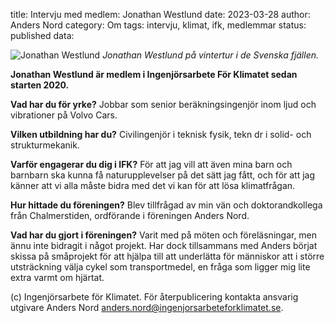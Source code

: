 title: Intervju med medlem: Jonathan Westlund
date: 2023-03-28
author: Anders Nord
category: Om
tags: intervju, klimat, ifk, medlemmar
status: published
data:

<div class="post-image-left">
    <img alt="Jonathan Westlund" src="data/jonathan_westlund.jpeg" />
    <em>Jonathan Westlund på vintertur i de Svenska fjällen.</em>
</div>

**Jonathan Westlund är medlem i Ingenjörsarbete För Klimatet sedan starten 2020.**

**Vad har du för yrke?**
Jobbar som senior beräkningsingenjör inom ljud och vibrationer på Volvo Cars.

**Vilken utbildning har du?**
Civilingenjör i teknisk fysik, tekn dr i solid- och strukturmekanik.

**Varför engagerar du dig i IFK?**
För att jag vill att även mina barn och barnbarn ska kunna få naturupplevelser
på det sätt jag fått, och för att jag känner att vi alla måste bidra med det vi
kan för att lösa klimatfrågan.

**Hur hittade du föreningen?**
Blev tillfrågad av min vän och doktorandkollega från Chalmerstiden, ordförande i
föreningen Anders Nord.

**Vad har du gjort i föreningen?**
Varit med på möten och föreläsningar, men ännu inte bidragit i något projekt.
Har dock tillsammans med Anders börjat skissa på småprojekt för att hjälpa till
att underlätta för människor att i större utsträckning välja cykel som
transportmedel, en fråga som ligger mig lite extra varmt om hjärtat.

(c) Ingenjörsarbete för Klimatet. För återpublicering kontakta ansvarig utgivare
Anders Nord [anders.nord@ingenjorsarbeteforklimatet.se](mailto:anders.nord@ingenjorsarbeteforklimatet.se).
